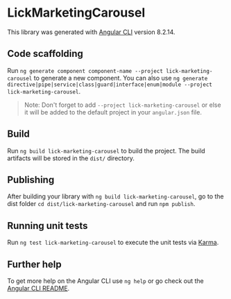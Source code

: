 # LickMarketingCarousel

This library was generated with [Angular CLI](https://github.com/angular/angular-cli) version 8.2.14.

## Code scaffolding

Run `ng generate component component-name --project lick-marketing-carousel` to generate a new component. You can also use `ng generate directive|pipe|service|class|guard|interface|enum|module --project lick-marketing-carousel`.
> Note: Don't forget to add `--project lick-marketing-carousel` or else it will be added to the default project in your `angular.json` file. 

## Build

Run `ng build lick-marketing-carousel` to build the project. The build artifacts will be stored in the `dist/` directory.

## Publishing

After building your library with `ng build lick-marketing-carousel`, go to the dist folder `cd dist/lick-marketing-carousel` and run `npm publish`.

## Running unit tests

Run `ng test lick-marketing-carousel` to execute the unit tests via [Karma](https://karma-runner.github.io).

## Further help

To get more help on the Angular CLI use `ng help` or go check out the [Angular CLI README](https://github.com/angular/angular-cli/blob/master/README.md).
